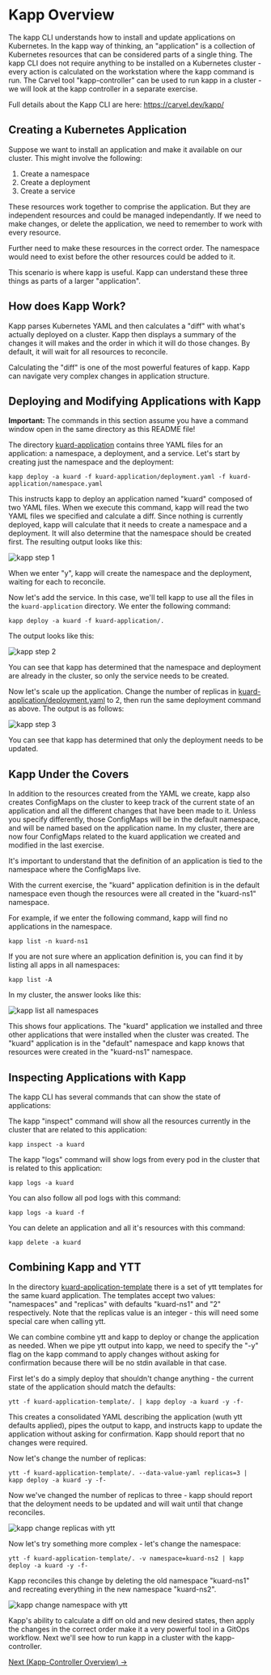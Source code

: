 # Kapp Overview

The kapp CLI understands how to install and update applications on Kubernetes.
In the kapp way of thinking, an "application" is a collection of Kubernetes resources that can be considered
parts of a single thing. The kapp CLI does not require anything to be installed on a Kubernetes cluster - every
action is calculated on the workstation where the kapp command is run. The Carvel tool "kapp-controller" can
be used to run kapp in a cluster - we will look at the kapp controller in a separate exercise.

Full details about the Kapp CLI are here: https://carvel.dev/kapp/

## Creating a Kubernetes Application

Suppose we want to install an application and make it available on our cluster. This might involve the
following:

1. Create a namespace
1. Create a deployment
1. Create a service

These resources work together to comprise the application. But they are independent resources and could be
managed independantly. If we need to make changes, or delete the application, we need to remember to work
with every resource.

Further need to make these resources in the correct order. The namespace would need to exist before the other
resources could be added to it.

This scenario is where kapp is useful. Kapp can understand these three things as parts of a larger "application".

## How does Kapp Work?

Kapp parses Kubernetes YAML and then calculates a "diff" with what's actually deployed on a cluster. Kapp then displays
a summary of the changes it will makes and the order in which it will do those changes. By default, it will wait for all
resources to reconcile.

Calculating the "diff" is one of the most powerful features of kapp. Kapp can navigate very complex changes in application
structure.

## Deploying and Modifying Applications with Kapp

**Important:** The commands in this section assume you have a command window open in the same directory as this README file!

The directory [kuard-application](kuard-application/) contains three YAML files for an application: a namespace, a deployment,
and a service. Let's start by creating just the namespace and the deployment:

```shell
kapp deploy -a kuard -f kuard-application/deployment.yaml -f kuard-application/namespace.yaml
```

This instructs kapp to deploy an application named "kuard" composed of two YAML files. When we execute this command, kapp will
read the two YAML files we specified and calculate a diff. Since nothing is currently deployed, kapp will calculate that it
needs to create a namespace and a deployment. It will also determine that the namespace should be created first. The resulting
output looks like this:

![kapp step 1](images/kapp-step1.png)

When we enter "y", kapp will create the namespace and the deployment, waiting for each to reconcile.

Now let's add the service. In this case, we'll tell kapp to use all the files in the `kuard-application` directory.
We enter the following command:

```shell
kapp deploy -a kuard -f kuard-application/.
```

The output looks like this:

![kapp step 2](images/kapp-step2.png)

You can see that kapp has determined that the namespace and deployment are already in the cluster, so only the service needs to be created.

Now let's scale up the application. Change the number of replicas in [kuard-application/deployment.yaml](kuard-application/deployment.yaml)
to 2, then run the same deployment command as above. The output is as follows:

![kapp step 3](images/kapp-step3.png)

You can see that kapp has determined that only the deployment needs to be updated.

## Kapp Under the Covers

In addition to the resources created from the YAML we create, kapp also creates ConfigMaps on the cluster to keep track of
the current state of an application and all the different changes that have been made to it. Unless you specify differently,
those ConfigMaps will be in the default namespace, and will be named based on the application name. In my cluster, there are now
four ConfigMaps related to the kuard application we created and modified in the last exercise.

It's important to understand that the definition of an application is tied to the namespace where the ConfigMaps live.

With the current exercise, the "kuard" application definition is in the default namespace even though the resources were
all created in the "kuard-ns1" namespace.

For example, if we enter the following command, kapp will find no applications in the namespace.

```shell
kapp list -n kuard-ns1
```

If you are not sure where an application definition is, you can find it by listing all apps in all namespaces:

```shell
kapp list -A
```

In my cluster, the answer looks like this:

![kapp list all namespaces](images/kapp-list-all-namespaces.png)

This shows four applications. The "kuard" application we installed and three other applications that were installed
when the cluster was created. The "kuard" application is in the "default" namespace and kapp knows that resources
were created in the "kuard-ns1" namespace.

## Inspecting Applications with Kapp

The kapp CLI has several commands that can show the state of applications:

The kapp "inspect" command will show all the resources currently in the cluster that are related to this application:

```shell
kapp inspect -a kuard
```

The kapp "logs" command will show logs from every pod in the cluster that is related to this application:

```shell
kapp logs -a kuard
```

You can also follow all pod logs with this command:

```shell
kapp logs -a kuard -f
```

You can delete an application and all it's resources with this command:

```shell
kapp delete -a kuard
```

## Combining Kapp and YTT

In the directory [kuard-application-template](kuard-application-template/) there is a set of ytt templates for the same kuard application.
The templates accept two values: "namespaces" and "replicas" with defaults "kuard-ns1" and "2" respectively. Note that the replicas value
is an integer - this will need some special care when calling ytt.

We can combine combine ytt and kapp to deploy or change the application as needed. When we pipe ytt output into kapp, we need to specify
the "-y" flag on the kapp command to apply changes without asking for confirmation because there will be no stdin available in that case.

First let's do a simply deploy that shouldn't change anything - the current state of the application should match the defaults:

```shell
ytt -f kuard-application-template/. | kapp deploy -a kuard -y -f-
```

This creates a consolidated YAML describing the application (wuth ytt defaults applied), pipes the output to kapp, and
instructs kapp to update the application without asking for confirmation. Kapp should report that no changes were required.

Now let's change the number of replicas:

```shell
ytt -f kuard-application-template/. --data-value-yaml replicas=3 | kapp deploy -a kuard -y -f-
```

Now we've changed the number of replicas to three - kapp should report that the deloyment needs to be updated and will wait until
that change reconciles.

![kapp change replicas with ytt](images/kapp-ytt-replicas.png)

Now let's try something more complex - let's change the namespace:

```shell
ytt -f kuard-application-template/. -v namespace=kuard-ns2 | kapp deploy -a kuard -y -f-
```

Kapp reconciles this change by deleting the old namespace "kuard-ns1" and recreating everything in the new namespace "kuard-ns2".

![kapp change namespace with ytt](images/kapp-ytt-namespace.png)

Kapp's ability to calculate a diff on old and new desired states, then apply the changes in the correct order make it a very
powerful tool in a GitOps workflow. Next we'll see how to run kapp in a cluster with the kapp-controller.

[Next (Kapp-Controller Overview) -&gt;](../kapp-controller/README.md)
